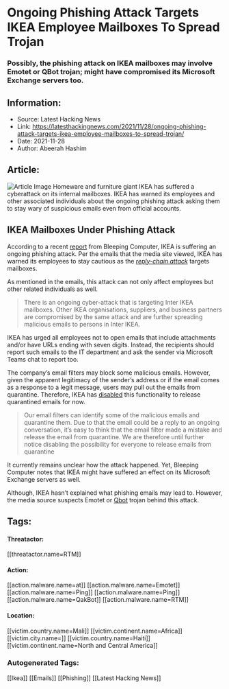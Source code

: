 # Ongoing Phishing Attack Targets IKEA Employee Mailboxes To Spread Trojan
### Possibly, the phishing attack on IKEA mailboxes may involve Emotet or QBot trojan; might have compromised its Microsoft Exchange servers too.

## Information:
+ Source: Latest Hacking News
+ Link: https://latesthackingnews.com/2021/11/28/ongoing-phishing-attack-targets-ikea-employee-mailboxes-to-spread-trojan/
+ Date: 2021-11-28
+ Author: Abeerah Hashim


## Article:
![Article Image](https://latesthackingnews.com/wp-content/uploads/2021/11/IKEA-phishing-attack.jpg)
 Homeware and furniture giant IKEA has suffered a cyberattack on its internal mailboxes. IKEA has warned its employees and other associated individuals about the ongoing phishing attack asking them to stay wary of suspicious emails even from official accounts.

 IKEA Mailboxes Under Phishing Attack
------------------------------------

 According to a recent [report](https://www.bleepingcomputer.com/news/security/ikea-email-systems-hit-by-ongoing-cyberattack/) from Bleeping Computer, IKEA is suffering an ongoing phishing attack. Per the emails that the media site viewed, IKEA has warned its employees to stay cautious as the *[reply-chain attack](https://www.sentinelone.com/blog/email-reply-chain-attacks-what-are-they-how-can-you-stay-safe/)* targets mailboxes.

 As mentioned in the emails, this attack can not only affect employees but other related individuals as well.

 
> There is an ongoing cyber-attack that is targeting Inter IKEA mailboxes. Other IKEA organisations, suppliers, and business partners are compromised by the same attack and are further spreading malicious emails to persons in Inter IKEA.
> 
> 

 IKEA has urged all employees not to open emails that include attachments and/or have URLs ending with seven digits. Instead, the recipients should report such emails to the IT department and ask the sender via Microsoft Teams chat to report too.

 The company’s email filters may block some malicious emails. However, given the apparent legitimacy of the sender’s address or if the email comes as a response to a legit message, users may pull out the emails from quarantine. Therefore, IKEA has [disabled](https://latesthackingnews.com/2021/07/10/another-iphone-wifi-vulnerability-found-this-one-can-permanently-disable-wifi/) this functionality to release quarantined emails for now.

 
> Our email filters can identify some of the malicious emails and quarantine them. Due to that the email could be a reply to an ongoing conversation, it’s easy to think that the email filter made a mistake and release the email from quarantine. We are therefore until further notice disabling the possibility for everyone to release emails from quarantine
> 
> 

 It currently remains unclear how the attack happened. Yet, Bleeping Computer notes that IKEA might have suffered an effect on its Microsoft Exchange servers as well.

 Although, IKEA hasn’t explained what phishing emails may lead to. However, the media source suspects Emotet or [Qbot](https://latesthackingnews.com/2020/09/05/qbot-trojan-comes-back-with-new-nasty-tricks-active-campaigns-detected/) trojan behind this attack.

   


## Tags:

#### Threatactor:
[[threatactor.name=RTM]]

#### Action:
[[action.malware.name=at]] [[action.malware.name=Emotet]] [[action.malware.name=Ping]] [[action.malware.name=Ping]] [[action.malware.name=QakBot]] [[action.malware.name=RTM]]

#### Location:
[[victim.country.name=Mali]] [[victim.continent.name=Africa]] [[victim.city.name=]] [[victim.country.name=Haiti]] [[victim.continent.name=North and Central America]]

### Autogenerated Tags:
[[Ikea]] [[Emails]] [[Phishing]] [[Latest Hacking News]]

